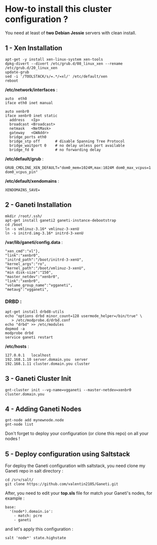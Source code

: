 # How-to install this cluster configuration ?

You need at least of **two Debian Jessie** servers with clean install.                                                                                                         

## 1 - Xen Installation


```
apt-get -y install xen-linux-system xen-tools
dpkg-divert --divert /etc/grub.d/08_linux_xen --rename /etc/grub.d/20_linux_xen
update-grub
sed -i '/TOOLSTACK/s/=.*/=xl/' /etc/default/xen
reboot
```

**/etc/network/interfaces** :

```
auto  eth0
iface eth0 inet manual

auto xenbr0
iface xenbr0 inet static
  address   <Ip> 
  broadcast <Broadcast>
  netmask   <NetMask>
  gateway   <GWAddr>
  bridge_ports eth0
  bridge_stp off       # disable Spanning Tree Protocol
  bridge_waitport 0    # no delay unless port available
  bridge_fd 0          # no forwarding delay
```

**/etc/default/grub** :


```
GRUB_CMDLINE_XEN_DEFAULT="dom0_mem=1024M,max:1024M dom0_max_vcpus=1 dom0_vcpus_pin"
```

**/etc/default/xendomains** :

```
XENDOMAINS_SAVE=
```

## 2 - Ganeti Installation


```
mkdir /root/.ssh/
apt-get install ganeti2 ganeti-instance-debootstrap
cd /boot
ln -s vmlinuz-3.16* vmlinuz-3-xenU
ln -s initrd.img-3.16* initrd-3-xenU
```

**/var/lib/ganeti/config.data** :

```
"xen_cmd":"xl"},
"link":"xenbr0",
"initrd_path":"/boot/initrd-3-xenU",
"kernel_args":"ro",
"kernel_path":"/boot/vmlinuz-3-xenU",
"min disk-size":"150",
"master_netdev":"xenbr0",
"link":"xenbr0",
"volume_group_name":"vgganeti",
"metavg":"vgganeti",
```


### DRBD :

```
apt-get install drbd8-utils
echo "options drbd minor_count=128 usermode_helper=/bin/true" \
   > /etc/modprobe.d/drbd.conf
echo "drbd" >> /etc/modules
depmod -a
modprobe drbd
service ganeti restart
```


**/etc/hosts** :

```
127.0.0.1	localhost
192.168.1.10 server.domain.you	server
192.168.1.11 cluster.domain.you	cluster
```

## 3 - Ganeti Cluster Init

```
gnt-cluster init --vg-name=vgganeti --master-netdev=xenbr0 cluster.domain.you
```

## 4 - Adding Ganeti Nodes


```
gnt-node add mynewnode.node
gnt-node list
```

Don't forget to deploy your configuration (or clone this repo) on all your nodes !

## 5 - Deploy configuration using Saltstack

For deploy the Ganeti configuration with saltstack, you need clone my Ganeti repo in salt directory :

``` 
cd /srv/salt/
git clone https://github.com/valentin2105/Ganeti.git 
```

After, you need to edit your **top.sls** file for match your Ganeti's nodes, for example :

```
base:
  '(node*).domain.io':
    - match: pcre
    - ganeti
```

and let's apply this configuration :

``` 
salt 'node*' state.highstate
```